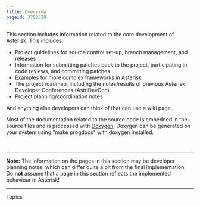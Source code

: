 ```yaml
---
title: Overview
pageid: 3702828
---
```


This section includes information related to the core development of Asterisk. This includes:

* Project guidelines for source control set-up, branch management, and releases
* Information for submitting patches back to the project, participating in code reviews, and committing patches
* Examples for more complex frameworks in Asterisk
* The project roadmap, including the notes/results of previous Asterisk Developer Conferences (AstriDevCon)
* Project planning/coordination notes

And anything else developers can think of that can use a wiki page.

Most of the documentation related to the source code is embedded in the source files and is processed with [Doxygen](http://www.doxygen.org). Doxygen can be generated on your system using "make progdocs" with doxygen installed.

 




---

**Note:**  The information on the pages in this section may be developer planning notes, which can differ quite a bit from the final implementation. Do **not** assume that a page in this section reflects the implemented behaviour in Asterisk!

  



---


Topics